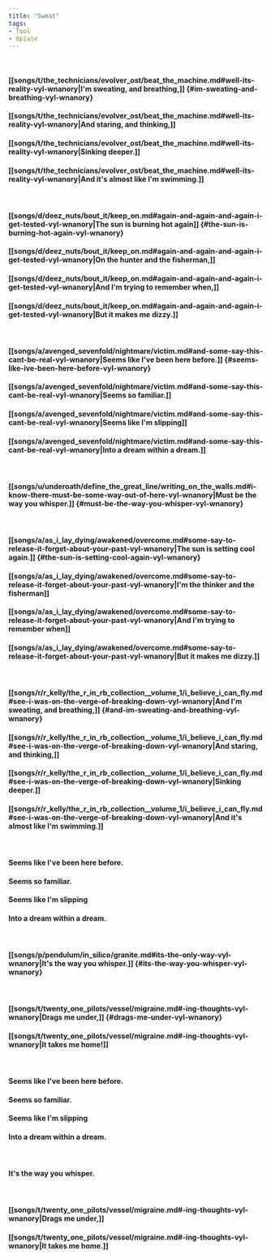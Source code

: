 ```yaml
---
title: "Sweat"
tags:
- Tool
- Opiate
---
```

&nbsp;
#### [[songs/t/the_technicians/evolver_ost/beat_the_machine.md#well-its-reality-vyl-wnanory|I'm sweating, and breathing,]] {#im-sweating-and-breathing-vyl-wnanory}
#### [[songs/t/the_technicians/evolver_ost/beat_the_machine.md#well-its-reality-vyl-wnanory|And staring, and thinking,]]
#### [[songs/t/the_technicians/evolver_ost/beat_the_machine.md#well-its-reality-vyl-wnanory|Sinking deeper.]]
#### [[songs/t/the_technicians/evolver_ost/beat_the_machine.md#well-its-reality-vyl-wnanory|And it's almost like I'm swimming.]]
&nbsp;
#### [[songs/d/deez_nuts/bout_it/keep_on.md#again-and-again-and-again-i-get-tested-vyl-wnanory|The sun is burning hot again]] {#the-sun-is-burning-hot-again-vyl-wnanory}
#### [[songs/d/deez_nuts/bout_it/keep_on.md#again-and-again-and-again-i-get-tested-vyl-wnanory|On the hunter and the fisherman,]]
#### [[songs/d/deez_nuts/bout_it/keep_on.md#again-and-again-and-again-i-get-tested-vyl-wnanory|And I'm trying to remember when,]]
#### [[songs/d/deez_nuts/bout_it/keep_on.md#again-and-again-and-again-i-get-tested-vyl-wnanory|But it makes me dizzy.]]
&nbsp;
#### [[songs/a/avenged_sevenfold/nightmare/victim.md#and-some-say-this-cant-be-real-vyl-wnanory|Seems like I've been here before.]] {#seems-like-ive-been-here-before-vyl-wnanory}
#### [[songs/a/avenged_sevenfold/nightmare/victim.md#and-some-say-this-cant-be-real-vyl-wnanory|Seems so familiar.]]
#### [[songs/a/avenged_sevenfold/nightmare/victim.md#and-some-say-this-cant-be-real-vyl-wnanory|Seems like I'm slipping]]
#### [[songs/a/avenged_sevenfold/nightmare/victim.md#and-some-say-this-cant-be-real-vyl-wnanory|Into a dream within a dream.]]
&nbsp;
#### [[songs/u/underoath/define_the_great_line/writing_on_the_walls.md#i-know-there-must-be-some-way-out-of-here-vyl-wnanory|Must be the way you whisper.]] {#must-be-the-way-you-whisper-vyl-wnanory}
&nbsp;
#### [[songs/a/as_i_lay_dying/awakened/overcome.md#some-say-to-release-it-forget-about-your-past-vyl-wnanory|The sun is setting cool again.]] {#the-sun-is-setting-cool-again-vyl-wnanory}
#### [[songs/a/as_i_lay_dying/awakened/overcome.md#some-say-to-release-it-forget-about-your-past-vyl-wnanory|I'm the thinker and the fisherman]]
#### [[songs/a/as_i_lay_dying/awakened/overcome.md#some-say-to-release-it-forget-about-your-past-vyl-wnanory|And I'm trying to remember when]]
#### [[songs/a/as_i_lay_dying/awakened/overcome.md#some-say-to-release-it-forget-about-your-past-vyl-wnanory|But it makes me dizzy.]]
&nbsp;
#### [[songs/r/r_kelly/the_r_in_rb_collection__volume_1/i_believe_i_can_fly.md#see-i-was-on-the-verge-of-breaking-down-vyl-wnanory|And I'm sweating, and breathing,]] {#and-im-sweating-and-breathing-vyl-wnanory}
#### [[songs/r/r_kelly/the_r_in_rb_collection__volume_1/i_believe_i_can_fly.md#see-i-was-on-the-verge-of-breaking-down-vyl-wnanory|And staring, and thinking,]]
#### [[songs/r/r_kelly/the_r_in_rb_collection__volume_1/i_believe_i_can_fly.md#see-i-was-on-the-verge-of-breaking-down-vyl-wnanory|Sinking deeper.]]
#### [[songs/r/r_kelly/the_r_in_rb_collection__volume_1/i_believe_i_can_fly.md#see-i-was-on-the-verge-of-breaking-down-vyl-wnanory|And it's almost like I'm swimming.]]
&nbsp;
#### Seems like I've been here before.
#### Seems so familiar.
#### Seems like I'm slipping
#### Into a dream within a dream.
&nbsp;
#### [[songs/p/pendulum/in_silico/granite.md#its-the-only-way-vyl-wnanory|It's the way you whisper.]] {#its-the-way-you-whisper-vyl-wnanory}
&nbsp;
#### [[songs/t/twenty_one_pilots/vessel/migraine.md#-ing-thoughts-vyl-wnanory|Drags me under,]] {#drags-me-under-vyl-wnanory}
#### [[songs/t/twenty_one_pilots/vessel/migraine.md#-ing-thoughts-vyl-wnanory|It takes me home!]]
&nbsp;
#### Seems like I've been here before.
#### Seems so familiar.
#### Seems like I'm slipping
#### Into a dream within a dream.
&nbsp;
#### It's the way you whisper.
&nbsp;
#### [[songs/t/twenty_one_pilots/vessel/migraine.md#-ing-thoughts-vyl-wnanory|Drags me under,]]
#### [[songs/t/twenty_one_pilots/vessel/migraine.md#-ing-thoughts-vyl-wnanory|It takes me home.]]

